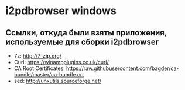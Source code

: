 i2pdbrowser windows
=====
Ссылки, откуда были взяты приложения, используемые для сборки i2pdbrowser
-----
* 7z: http://7-zip.org/
* Curl: https://winampplugins.co.uk/curl/
* CA Root Certificates: https://raw.githubusercontent.com/bagder/ca-bundle/master/ca-bundle.crt
* sed: http://unxutils.sourceforge.net/
